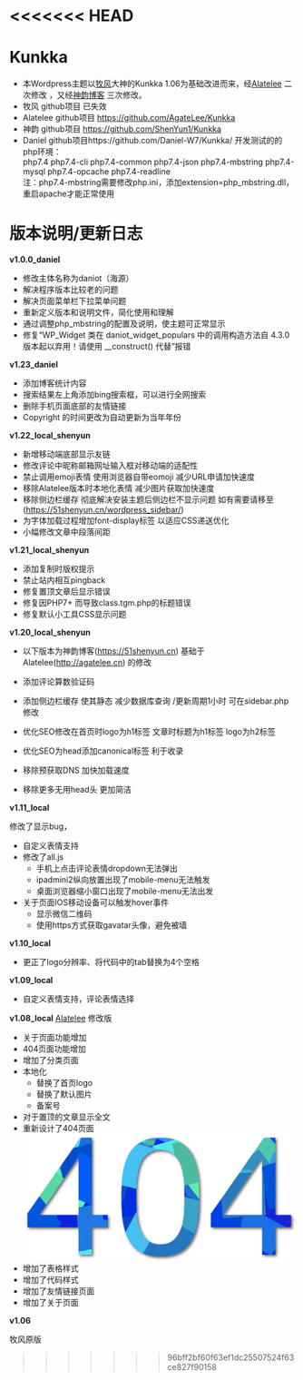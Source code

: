 <<<<<<< HEAD
=======
# Kunkka
* 本Wordpress主题以[牧风](https://mufeng.me/)大神的Kunkka 1.06为基础改进而来，经[Alatelee](http://agatelee.cn) 二次修改	，又经[神韵博客](https://51shenyun.cn) 三次修改。
* 牧风 github项目 已失效
* Alatelee github项目 https://github.com/AgateLee/Kunkka
* 神韵 github项目 https://github.com/ShenYun1/Kunkka
* Daniel github项目https://github.com/Daniel-W7/Kunkka/
开发测试的的php环境：                             
  php7.4 php7.4-cli php7.4-common php7.4-json php7.4-mbstring php7.4-mysql php7.4-opcache php7.4-readline  
注：php7.4-mbstring需要修改php.ini，添加extension=php_mbstring.dll，重启apache才能正常使用     




# 版本说明/更新日志
**v1.0.0_daniel**

* 修改主体名称为daniot（海源）
* 解决程序版本比较老的问题
* 解决页面菜单栏下拉菜单问题
* 重新定义版本和说明文件，简化使用和理解
* 通过调整php_mbstring的配置及说明，使主题可正常显示
* 修复“WP_Widget 类在 daniot_widget_populars 中的调用构造方法自 4.3.0 版本起以弃用！请使用 __construct() 代替”报错

**v1.23_daniel**

* 添加博客统计内容
* 搜索结果左上角添加bing搜索框，可以进行全网搜索
* 删除手机页面底部的友情链接
* Copyright 的时间更改为自动更新为当年年份

**v1.22_local_shenyun**
* 新增移动端底部显示友链
* 修改评论中昵称邮箱网址输入框对移动端的适配性
* 禁止调用emoji表情 使用浏览器自带eomoji 减少URL申请加快速度
* 移除Alatelee版本时本地化表情 减少图片获取加快速度
* 移除侧边栏缓存 彻底解决安装主题后侧边栏不显示问题 如有需要请移至 (https://51shenyun.cn/wordpress_sidebar/)
* 为字体加载过程增加font-display标签 以适应CSS递送优化
* 小幅修改文章中段落间距

**v1.21_local_shenyun**
* 添加复制时版权提示
* 禁止站内相互pingback
* 修复置顶文章后显示错误
* 修复因PHP7+ 而导致class.tgm.php的标题错误
* 修复默认小工具CSS显示问题


**v1.20_local_shenyun**
* 以下版本为神韵博客(https://51shenyun.cn) 基础于Alatelee(http://agatelee.cn) 的修改

* 添加评论算数验证码 
* 添加侧边栏缓存 使其静态 减少数据库查询 /更新周期1小时 可在sidebar.php修改
* 优化SEO修改在首页时logo为h1标签 文章时标题为h1标签 logo为h2标签
* 优化SEO为head添加canonical标签 利于收录
* 移除预获取DNS 加快加载速度
* 移除更多无用head头 更加简洁

**v1.11_local**

修改了显示bug，
* 自定义表情支持
* 修改了all.js
  * 手机上点击评论表情dropdown无法弹出
  * ipadmini2纵向放置出现了mobile-menu无法触发
  * 桌面浏览器缩小窗口出现了mobile-menu无法出发
* 关于页面IOS移动设备可以触发hover事件
  * 显示微信二维码
  * 使用https方式获取gavatar头像，避免被墙

**v1.10_local**

* 更正了logo分辨率、将代码中的tab替换为4个空格

**v1.09_local**

* 自定义表情支持，评论表情选择

**v1.08_local**
[Alatelee](http://agatelee.cn) 修改版

* 关于页面功能增加
* 404页面功能增加
* 增加了分类页面
* 本地化
  * 替换了首页logo
  * 替换了默认图片
  * 备案号
* 对于置顶的文章显示全文
* 重新设计了404页面
  ![](public/images/404.png)
* 增加了表格样式
* 增加了代码样式
* 增加了友情链接页面
* 增加了关于页面

**v1.06**

牧风原版


>>>>>>> 96bff2bf60f63ef1dc25507524f63ce827f90158
